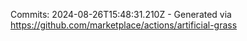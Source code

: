 Commits: 2024-08-26T15:48:31.210Z - Generated via https://github.com/marketplace/actions/artificial-grass
<br>
